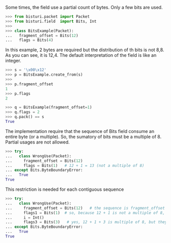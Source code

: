 Some times, the field use a partial count of bytes. Only a few bits are used.

```python
>>> from bisturi.packet import Packet
>>> from bisturi.field  import Bits, Int
>>>
>>> class BitsExample(Packet):
...   fragment_offset = Bits(12)
...   flags = Bits(4)

```

In this example, 2 bytes are required but the distribution of th bits is not 8,8.
As you can see, it is 12,4.
The default interpretation of the field is like an integer.

```python
>>> s = '\x00\x12'
>>> p = BitsExample.create_from(s)
>>>
>>> p.fragment_offset
1
>>> p.flags
2

>>> q = BitsExample(fragment_offset=1)
>>> q.flags = 2
>>> q.pack() == s
True

```

The implementation require that the sequence of Bits field consume an entire byte 
(or a multiple). So, the sumatory of bits must be a multiple of 8.
Partial usages are not allowed.

```python
>>> try:
...   class WrongUse(Packet):
...     fragment_offset = Bits(12)
...     flags = Bits(1)   # 12 + 1 = 13 (not a multiple of 8)
... except Bits.ByteBoundaryError:
...   True
True

```

This restriction is needed for each contiguous sequence

```python
>>> try:
...   class WrongUse(Packet):
...     fragment_offset = Bits(12)   # the sequence is fragment_offset and flags1
...     flags1 = Bits(1)  # so, because 12 + 1 is not a multiple of 8, this is wrong
...     i = Int()
...     flags3 = Bits(3)   # yes, 12 + 1 + 3 is multiple of 8, but they are not contiguous.
... except Bits.ByteBoundaryError:
...   True
True

```

